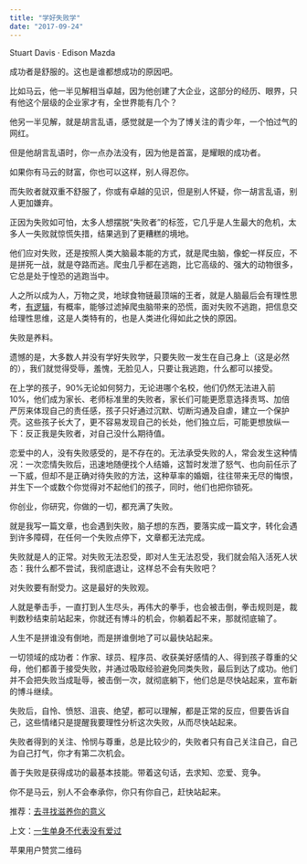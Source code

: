 ```yaml
---
title: "学好失败学"
date: "2017-09-24"
---
```


Stuart Davis · Edison Mazda

成功者是舒服的。这也是谁都想成功的原因吧。

比如马云，他一半见解相当卓越，因为他创建了大企业，这部分的经历、眼界，只有他这个层级的企业家才有，全世界能有几个？

他另一半见解，就是胡言乱语，感觉就是一个为了博关注的青少年，一个怕过气的网红。

但是他胡言乱语时，你一点办法没有，因为他是首富，是耀眼的成功者。

如果你有马云的财富，你也可以这样，别人得忍你。

而失败者就双重不舒服了，你或有卓越的见识，但是别人怀疑，你一胡言乱语，别人更加嫌弃。

正因为失败如可怕，太多人想摆脱“失败者”的标签，它几乎是人生最大的危机，太多人一失败就惊慌失措，结果逃到了更糟糕的境地。

他们应对失败，还是按照人类大脑最本能的方式，就是爬虫脑，像蛇一样反应，不是拼死一战，就是夺路而逃。爬虫几乎都在逃跑，比它高级的、强大的动物很多，它总是处于惶恐的逃跑当中。

人之所以成为人，万物之灵，地球食物链最顶端的王者，就是人脑最后会有理性思考，[有逻辑](http://mp.weixin.qq.com/s?__biz=MzUzOTA0NDYzNQ==&mid=2247483707&idx=1&sn=6a4e88a4a12f09e789bc4a07d954fcef&chksm=facf3f4fcdb8b6598e8719f37bc65b7a2a5ef8cab156eaf4469d8e54c1bb71a8d05cc45d5283&scene=21#wechat_redirect)，有概率，能够过滤掉爬虫脑带来的恐慌，面对失败不逃跑，把信息交给理性思维，这是人类特有的，也是人类进化得如此之快的原因。

失败是养料。

遗憾的是，大多数人并没有学好失败学，只要失败一发生在自己身上（这是必然的），我们就觉得受辱，羞愧，无脸见人，只要让我逃跑，什么都可以接受。  

在上学的孩子，90%无论如何努力，无论进哪个名校，他们仍然无法进入前10%，他们成为家长、老师标准里的失败者，家长们可能更愿意选择责骂、加倍严厉来体现自己的责任感，孩子只好通过沉默、切断沟通及自虐，建立一个保护壳。这些孩子长大了，更不容易发现自己的长处，他们独立后，可能更想放纵一下：反正我是失败者，对自己没什么期待值。

恋爱中的人，没有失败感受的，是不存在的。无法承受失败的人，常会发生这种情况：一次恋情失败后，迅速地随便找个人结婚，这暂时发泄了怒气、也向前任示了一下威，但却不是正确对待失败的方法，这种草率的婚姻，往往带来无尽的悔恨，并生下一个或数个你觉得对不起他们的孩子，同时，他们也把你锁死。

你创业，你研究，你做的一切，都充满了失败。

就是我写一篇文章，也会遇到失败，脑子想的东西，要落实成一篇文字，转化会遇到许多障碍，在任何一个失败点停下，文章都无法完成。

失败就是人的正常。对失败无法忍受，即对人生无法忍受，我们就会陷入活死人状态：我什么都不尝试，我彻底退让，这样总不会有失败吧？

对失败要有耐受力。这是最好的失败观。  

人就是拳击手，一直打到人生尽头，再伟大的拳手，也会被击倒，拳击规则是，裁判数秒结束前站起来，你就还有博斗的机会，你躺着起不来，那就彻底输了。

人生不是拼谁没有倒地，而是拼谁倒地了可以最快站起来。

一切领域的成功者：作家、球员、程序员、收获美好感情的人、得到孩子尊重的父母，他们都善于接受失败，并通过吸取经验避免同类失败，最后到达了成功。他们并不会把失败当成耻辱，被击倒一次，就彻底躺下，他们总是尽快站起来，宣布新的博斗继续。

失败后，自怜、愤怒、沮丧、绝望，都可以理解，都是正常的反应，但要告诉自己，这些情绪只是提醒我要理性分析这次失败，从而尽快站起来。

失败者得到的关注、怜悯与尊重，总是比较少的，失败者只有自己关注自己，自己为自己打气，你才有第二次机会。

善于失败是获得成功的最基本技能。带着这句话，去求知、恋爱、竞争。

你不是马云，别人不会奉承你，你只有你自己，赶快站起来。

推荐：[去寻找滋养你的意义](http://mp.weixin.qq.com/s?__biz=MjM5NDU0Mjk2MQ==&mid=2651623502&idx=1&sn=23471c304392ec30f74d9ddcde17d6b4&chksm=bd7e14508a099d468f25ee84344af3ce026e8e9ebd2763873bf1363b7c30f494c97f15ad1fb6&scene=21#wechat_redirect)

上文：[一生单身不代表没有爱过](http://mp.weixin.qq.com/s?__biz=MjM5NDU0Mjk2MQ==&mid=2651623539&idx=1&sn=9971c631701ad681384cbe2bcae41225&chksm=bd7e146d8a099d7bb5472e76d5a44093af080cb2c5ca5d2b77dd33945a3a6903267269349048&scene=21#wechat_redirect)

苹果用户赞赏二维码
